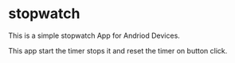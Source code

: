 # stopwatch

This is a simple stopwatch App for Andriod Devices.

This app start the timer stops it and reset the timer on button click.
